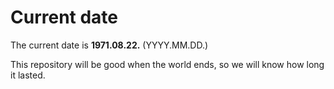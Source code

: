 # Current date

The current date is **1971.08.22.** (YYYY.MM.DD.)

This repository will be good when the world ends, so we will know how long it lasted.